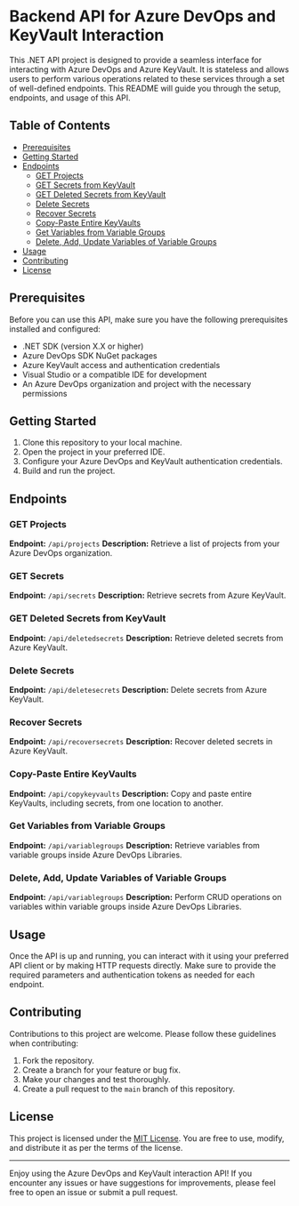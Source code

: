 # Backend API for Azure DevOps and KeyVault Interaction

This .NET API project is designed to provide a seamless interface for interacting with Azure DevOps and Azure KeyVault. It is stateless and allows users to perform various operations related to these services through a set of well-defined endpoints. This README will guide you through the setup, endpoints, and usage of this API.

## Table of Contents
- [Prerequisites](#prerequisites)
- [Getting Started](#getting-started)
- [Endpoints](#endpoints)
  - [GET Projects](#get-projects)
  - [GET Secrets from KeyVault](#get-secrets)
  - [GET Deleted Secrets from KeyVault](#get-deleted-secrets-from-keyvault)
  - [Delete Secrets](#delete-secrets)
  - [Recover Secrets](#recover-secrets)
  - [Copy-Paste Entire KeyVaults](#copy-paste-entire-keyvaults)
  - [Get Variables from Variable Groups](#get-variables-from-variable-groups)
  - [Delete, Add, Update Variables of Variable Groups](#delete-add-update-variables-of-variable-groups)
- [Usage](#usage)
- [Contributing](#contributing)
- [License](#license)

## Prerequisites
Before you can use this API, make sure you have the following prerequisites installed and configured:

- .NET SDK (version X.X or higher)
- Azure DevOps SDK NuGet packages
- Azure KeyVault access and authentication credentials
- Visual Studio or a compatible IDE for development
- An Azure DevOps organization and project with the necessary permissions

## Getting Started
1. Clone this repository to your local machine.
2. Open the project in your preferred IDE.
3. Configure your Azure DevOps and KeyVault authentication credentials.
4. Build and run the project.

## Endpoints

### GET Projects

**Endpoint:** `/api/projects`
**Description:** Retrieve a list of projects from your Azure DevOps organization.

### GET Secrets

**Endpoint:** `/api/secrets`
**Description:** Retrieve secrets from Azure KeyVault.

### GET Deleted Secrets from KeyVault

**Endpoint:** `/api/deletedsecrets`
**Description:** Retrieve deleted secrets from Azure KeyVault.

### Delete Secrets

**Endpoint:** `/api/deletesecrets`
**Description:** Delete secrets from Azure KeyVault.

### Recover Secrets

**Endpoint:** `/api/recoversecrets`
**Description:** Recover deleted secrets in Azure KeyVault.

### Copy-Paste Entire KeyVaults

**Endpoint:** `/api/copykeyvaults`
**Description:** Copy and paste entire KeyVaults, including secrets, from one location to another.

### Get Variables from Variable Groups

**Endpoint:** `/api/variablegroups`
**Description:** Retrieve variables from variable groups inside Azure DevOps Libraries.

### Delete, Add, Update Variables of Variable Groups

**Endpoint:** `/api/variablegroups`
**Description:** Perform CRUD operations on variables within variable groups inside Azure DevOps Libraries.

## Usage
Once the API is up and running, you can interact with it using your preferred API client or by making HTTP requests directly. Make sure to provide the required parameters and authentication tokens as needed for each endpoint.

## Contributing
Contributions to this project are welcome. Please follow these guidelines when contributing:
1. Fork the repository.
2. Create a branch for your feature or bug fix.
3. Make your changes and test thoroughly.
4. Create a pull request to the `main` branch of this repository.

## License
This project is licensed under the [MIT License](LICENSE). You are free to use, modify, and distribute it as per the terms of the license.

---

Enjoy using the Azure DevOps and KeyVault interaction API! If you encounter any issues or have suggestions for improvements, please feel free to open an issue or submit a pull request.